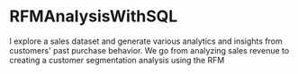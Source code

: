 # RFMAnalysisWithSQL
I explore a sales dataset and generate various analytics and insights from customers' past purchase behavior. We go from analyzing sales revenue to creating a customer segmentation analysis using the RFM 
